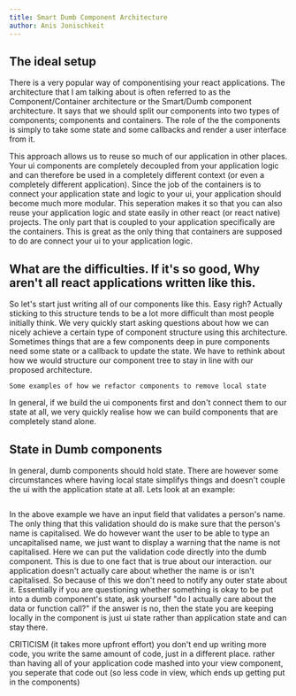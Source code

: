```yaml
---
title: Smart Dumb Component Architecture
author: Anis Jonischkeit
---
```


## The ideal setup

There is a very popular way of componentising your react applications. The architecture
that I am talking about is often referred to as the Component/Container architecture or 
the Smart/Dumb component architecture. It says that we should split our components into
two types of components; components and containers. The role of the the components is 
simply to take some state and some callbacks and render a user interface from it.

This approach allows us to reuse so much of our application in other places. Your ui
components are completely decoupled from your application logic and can therefore be used
in a completely different context (or even a completely different application). Since the
job of the containers is to connect your application state and logic to your ui, your
application should become much more modular. This seperation makes it so that you can
also reuse your application logic and state easily in other react (or react native) 
projects. The only part that is coupled to your application specifically are the containers.
This is great as the only thing that containers are supposed to do are connect your ui to
your application logic.

## What are the difficulties. If it's so good, Why aren't all react applications written like this.

So let's start just writing all of our components like this. Easy righ? Actually sticking
to this structure tends to be a lot more difficult than most people initially think. We very
quickly start asking questions about how we can nicely achieve a certain type of component
structure using this architecture. Sometimes things that are a few components deep in pure
components need some state or a callback to update the state. We have to rethink about how
we would structure our component tree to stay in line with our proposed architecture. 

`Some examples of how we refactor components to remove local state`

In general, if we build the ui components first and don't connect them to our state at all,
we very quickly realise how we can build components that are completely stand alone.

## State in Dumb components

In general, dumb components should hold state. There are however some circumstances where
having local state simplifys things and doesn't couple the ui with the application state at all. Lets look at an example:

```

```

In the above example we have an input field that validates a person's name. The only thing
that this validation should do is make sure that the person's name is capitalised. We do
however want the user to be able to type an uncapitalised name, we just want to display a
warning that the name is not capitalised. Here we can put the validation code directly into the dumb component. This is due to one fact that is true about our interaction. our
application doesn't actually care about whether the name is or isn't capitalised. So because
of this we don't need to notify any outer state about it. Essentially if you are questioning whether something is okay to be put into a dumb component's state, ask yourself "do I actually care about the data or function call?" if the answer is no, then the state you are
keeping locally in the component is just ui state rather than application state and can stay there.


CRITICISM (it takes more upfront effort)
you don't end up writing more code, you write the same amount of code, just in a different 
place. rather than having all of your application code mashed into your view component, you seperate that code out (so less code in view, which ends up getting put in the components)